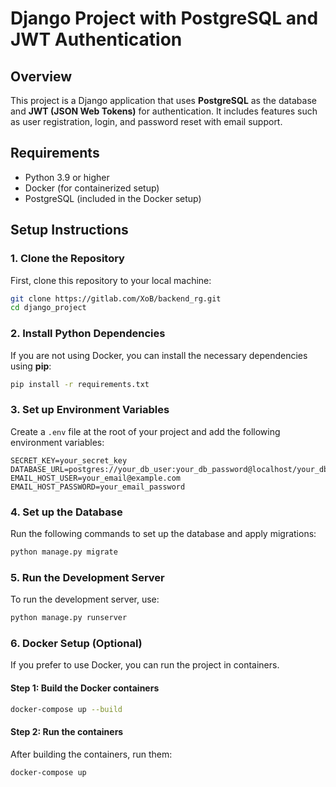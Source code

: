 
# Django Project with PostgreSQL and JWT Authentication

## Overview
This project is a Django application that uses **PostgreSQL** as the database and **JWT (JSON Web Tokens)** for authentication. It includes features such as user registration, login, and password reset with email support.

## Requirements
- Python 3.9 or higher
- Docker (for containerized setup)
- PostgreSQL (included in the Docker setup)

## Setup Instructions

### 1. Clone the Repository
First, clone this repository to your local machine:
```bash
git clone https://gitlab.com/XoB/backend_rg.git
cd django_project
```

### 2. Install Python Dependencies
If you are not using Docker, you can install the necessary dependencies using **pip**:
```bash
pip install -r requirements.txt
```

### 3. Set up Environment Variables
Create a `.env` file at the root of your project and add the following environment variables:
```plaintext
SECRET_KEY=your_secret_key
DATABASE_URL=postgres://your_db_user:your_db_password@localhost/your_db_name
EMAIL_HOST_USER=your_email@example.com
EMAIL_HOST_PASSWORD=your_email_password
```

### 4. Set up the Database
Run the following commands to set up the database and apply migrations:
```bash
python manage.py migrate
```

### 5. Run the Development Server
To run the development server, use:
```bash
python manage.py runserver
```

### 6. Docker Setup (Optional)
If you prefer to use Docker, you can run the project in containers.

#### Step 1: Build the Docker containers
```bash
docker-compose up --build
```

#### Step 2: Run the containers
After building the containers, run them:
```bash
docker-compose up
```